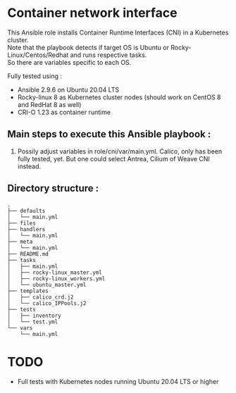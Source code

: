 # Container network interface
This Ansible role installs Container Runtime Interfaces (CNI) in a Kubernetes cluster.   
Note that the playbook detects if target OS is Ubuntu or Rocky-Linux/Centos/Redhat and runs respective tasks.   
So there are variables specific to each OS.   

Fully tested using :
* Ansible 2.9.6 on Ubuntu 20.04 LTS
* Rocky-linux 8 as Kubernetes cluster nodes (should work on CentOS 8 and RedHat 8 as well)
* CRI-O 1.23 as container runtime

## Main steps to execute this Ansible playbook :
1. Possily adjust variables in role/cni/var/main.yml.
   Calico, only has been fully tested, yet. But one could select Antrea, Cilium of Weave CNI instead.
   
## Directory structure :
```
.
├── defaults
│   └── main.yml
├── files
├── handlers
│   └── main.yml
├── meta
│   └── main.yml
├── README.md
├── tasks
│   ├── main.yml
│   ├── rocky-linux_master.yml
│   ├── rocky-linux_workers.yml
│   └── ubuntu_master.yml
├── templates
│   ├── calico_crd.j2
│   └── calico_IPPools.j2
├── tests
│   ├── inventory
│   └── test.yml
└── vars
    └── main.yml
```
# TODO
* Full tests with Kubernetes nodes running Ubuntu 20.04 LTS or higher

